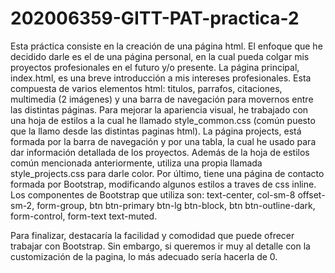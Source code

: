 # 202006359-GITT-PAT-practica-2

Esta práctica consiste en la creación de una página html. El enfoque que he decidido darle es el de una página personal, en la cual pueda colgar mis proyectos profesionales en el futuro y/o presente. La página principal, index.html, es una breve introducción a mis intereses profesionales. Esta compuesta de varios elementos html: titulos, parrafos, citaciones, multimedia (2 imágenes) y una barra de navegación para movernos entre las distintas páginas. Para mejorar la apariencia visual, he trabajado con una hoja de estilos a la cual he llamado style_common.css (común puesto que la llamo desde las distintas paginas html). La página projects, está formada por la barra de navegación y por una tabla, la cual he usado para dar información detallada de los proyectos. Además de la hoja de estilos común mencionada anteriormente, utiliza una propia llamada style_projects.css para darle color. Por último, tiene una página de contacto formada por Bootstrap, modificando algunos estilos a traves de css inline. Los componentes de Bootstrap que utiliza son: text-center, col-sm-8 offset-sm-2, form-group, btn btn-primary btn-lg btn-block, btn btn-outline-dark, form-control, form-text text-muted.

Para finalizar, destacaría la facilidad y comodidad que puede ofrecer trabajar con Bootstrap. Sin embargo, si queremos ir muy al detalle con la customización de la pagina, lo más adecuado sería hacerla de 0.
